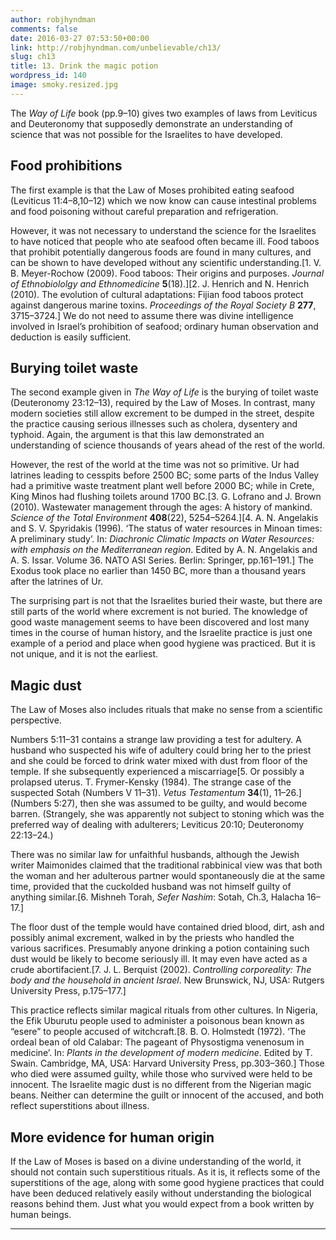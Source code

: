 ```yaml
---
author: robjhyndman
comments: false
date: 2016-03-27 07:53:50+00:00
link: http://robjhyndman.com/unbelievable/ch13/
slug: ch13
title: 13. Drink the magic potion
wordpress_id: 140
image: smoky.resized.jpg
---
```


The _Way of Life_ book (pp.9–10) gives two examples of laws from Leviticus and Deuteronomy that supposedly demonstrate an understanding of science that was not possible for the Israelites to have developed.


## Food prohibitions


The first example is that the Law of Moses prohibited eating seafood (Leviticus 11:4–8,10–12) which we now know can cause intestinal problems and food poisoning without careful preparation and refrigeration.

However, it was not necessary to understand the science for the Israelites to have noticed that people who ate seafood often became ill. Food taboos that prohibit potentially dangerous foods are found in many cultures, and can be shown to have developed without any scientific understanding.[1. V. B. Meyer-Rochow (2009). Food taboos: Their origins and purposes. _Journal of Ethnobiololgy and Ethnomedicine_ **5**(18).][2. J. Henrich and N. Henrich (2010). The evolution of cultural adaptations: Fijian food taboos protect against dangerous marine toxins. _Proceedings of the Royal Society B_ **277**, 3715–3724.] We do not need to assume there was divine intelligence involved in Israel’s prohibition of seafood; ordinary human observation and deduction is easily sufficient.


## Burying toilet waste


The second example given in _The Way of Life_ is the burying of toilet waste (Deuteronomy 23:12–13), required by the Law of Moses. In contrast, many modern societies still allow excrement to be dumped in the street, despite the practice causing serious illnesses such as cholera, dysentery and typhoid. Again, the argument is that this law demonstrated an understanding of science thousands of years ahead of the rest of the world.

However, the rest of the world at the time was not so primitive. Ur had latrines leading to cesspits before 2500 BC; some parts of the Indus Valley had a primitive waste treatment plant well before 2000 BC; while in Crete, King Minos had flushing toilets around 1700 BC.[3. G. Lofrano and J. Brown (2010). Wastewater management through the ages: A history of mankind. _Science of the Total Environment_ **408**(22), 5254–5264.][4. A. N. Angelakis and S. V. Spyridakis (1996). ‘The status of water resources in Minoan times: A preliminary study’. In: _Diachronic Climatic Impacts on Water Resources: with emphasis on the Mediterranean region_. Edited by A. N. Angelakis and A. S. Issar. Volume 36. NATO ASI Series. Berlin: Springer, pp.161–191.] The Exodus took place no earlier than 1450 BC, more than a thousand years after the latrines of Ur.

The surprising part is not that the Israelites buried their waste, but there are still parts of the world where excrement is not buried. The knowledge of good waste management seems to have been discovered and lost many times in the course of human history, and the Israelite practice is just one example of a period and place when good hygiene was practiced. But it is not unique, and it is not the earliest.


## Magic dust


The Law of Moses also includes rituals that make no sense from a scientific perspective.

Numbers 5:11–31 contains a strange law providing a test for adultery. A husband who suspected his wife of adultery could bring her to the priest and she could be forced to drink water mixed with dust from floor of the temple. If she subsequently experienced a miscarriage[5. Or possibly a prolapsed uterus. T. Frymer-Kensky (1984). The strange case of the suspected Sotah (Numbers V 11–31). _Vetus Testamentum_ **34**(1), 11–26.] (Numbers 5:27), then she was assumed to be guilty, and would become barren. (Strangely, she was apparently not subject to stoning which was the preferred way of dealing with adulterers; Leviticus 20:10; Deuteronomy 22:13–24.)

There was no similar law for unfaithful husbands, although the Jewish writer Maimonides claimed that the traditional rabbinical view was that both the woman and her adulterous partner would spontaneously die at the same time, provided that the cuckolded husband was not himself guilty of anything similar.[6. Mishneh Torah, _Sefer Nashim_: Sotah, Ch.3, Halacha 16–17.]

The floor dust of the temple would have contained dried blood, dirt, ash and possibly animal excrement, walked in by the priests who handled the various sacrifices. Presumably anyone drinking a potion containing such dust would be likely to become seriously ill. It may even have acted as a crude abortifacient.[7. J. L. Berquist (2002). _Controlling corporeality: The body and the household in ancient Israel_. New Brunswick, NJ, USA: Rutgers University Press, p.175–177.]

This practice reflects similar magical rituals from other cultures. In Nigeria, the Efik Uburutu people used to administer a poisonous bean known as “esere” to people accused of witchcraft.[8. B. O. Holmstedt (1972). ‘The ordeal bean of old Calabar: The pageant of Physostigma venenosum in medicine’. In: _Plants in the development of modern medicine_. Edited by T. Swain. Cambridge, MA, USA: Harvard University Press, pp.303–360.] Those who died were assumed guilty, while those who survived were held to be innocent. The Israelite magic dust is no different from the Nigerian magic beans. Neither can determine the guilt or innocent of the accused, and both reflect superstitions about illness.


## More evidence for human origin


If the Law of Moses is based on a divine understanding of the world, it should not contain such superstitious rituals. As it is, it reflects some of the superstitions of the age, along with some good hygiene practices that could have been deduced relatively easily without understanding the biological reasons behind them. Just what you would expect from a book written by human beings.



* * *

